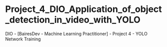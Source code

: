 # Project_4_DIO_Application_of_object_detection_in_video_with_YOLO
DIO - [BairesDev - Machine Learning Practitioner] - Project 4 - YOLO Network Training
